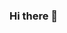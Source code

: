 ### Hi there 👋

<!--
**Making it easy to evaluate and underwrite commercial real estate for even lesser experience teams while providing all necessary tools and methods needed by analysts in one place.
-->
